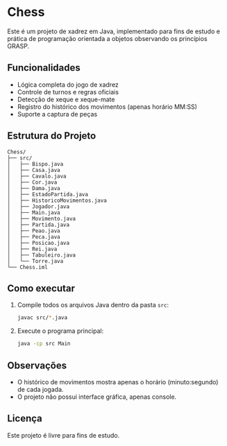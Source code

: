 # Chess

Este é um projeto de xadrez em Java, implementado para fins de estudo e prática de programação orientada a objetos observando os princípios GRASP.

## Funcionalidades
- Lógica completa do jogo de xadrez
- Controle de turnos e regras oficiais
- Detecção de xeque e xeque-mate
- Registro do histórico dos movimentos (apenas horário MM:SS)
- Suporte a captura de peças

## Estrutura do Projeto
```
Chess/
├── src/
│   ├── Bispo.java
│   ├── Casa.java
│   ├── Cavalo.java
│   ├── Cor.java
│   ├── Dama.java
│   ├── EstadoPartida.java
│   ├── HistoricoMovimentos.java
│   ├── Jogador.java
│   ├── Main.java
│   ├── Movimento.java
│   ├── Partida.java
│   ├── Peao.java
│   ├── Peca.java
│   ├── Posicao.java
│   ├── Rei.java
│   ├── Tabuleiro.java
│   └── Torre.java
└── Chess.iml
```

## Como executar
1. Compile todos os arquivos Java dentro da pasta `src`:
   ```sh
   javac src/*.java
   ```
2. Execute o programa principal:
   ```sh
   java -cp src Main
   ```

## Observações
- O histórico de movimentos mostra apenas o horário (minuto:segundo) de cada jogada.
- O projeto não possui interface gráfica, apenas console.

## Licença
Este projeto é livre para fins de estudo.
